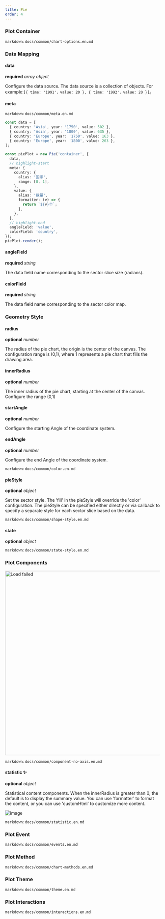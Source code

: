 ```yaml
---
title: Pie
order: 4
---
```


### Plot Container

`markdown:docs/common/chart-options.en.md`

### Data Mapping

#### data

<description>**required** _array object_</description>

Configure the data source. The data source is a collection of objects. For example:`[{ time: '1991'，value: 20 }, { time: '1992'，value: 20 }]`。

#### meta

`markdown:docs/common/meta.en.md`

```ts
const data = [
  { country: 'Asia', year: '1750', value: 502 },
  { country: 'Asia', year: '1800', value: 635 },
  { country: 'Europe', year: '1750', value: 163 },
  { country: 'Europe', year: '1800', value: 203 },
];

const piePlot = new Pie('container', {
  data,
  // highlight-start
  meta: {
    country: {
      alias: '国家',
      range: [0, 1],
    },
    value: {
      alias: '数量',
      formatter: (v) => {
        return `${v}个`;
      },
    },
  },
  // highlight-end
  angleField: 'value',
  colorField: 'country',
});
piePlot.render();
```

#### angleField

<description>**required** _string_</description>

The data field name corresponding to the sector slice size (radians).

#### colorField

<description>**required** _string_</description>

The data field name corresponding to the sector color map.

### Geometry Style

#### radius

<description>**optional** _number_</description>

The radius of the pie chart, the origin is the center of the canvas. The configuration range is (0,1), where 1 represents a pie chart that fills the drawing area.

#### innerRadius

<description>**optional** _number_</description>

The inner radius of the pie chart, starting at the center of the canvas. Configure the range (0,1)

#### startAngle

<description>**optional** _number_</description>

Configure the starting Angle of the coordinate system.

#### endAngle

<description>**optional** _number_</description>

Configure the end Angle of the coordinate system.

<playground rid="quarter-circle" path="pie/basic/demo/quarter-circle.ts"></playground>

`markdown:docs/common/color.en.md`

#### pieStyle

<description>**optional** _object_</description>

Set the sector style. The 'fill' in the pieStyle will override the 'color' configuration. The pieStyle can be specified either directly or via callback to specify a separate style for each sector slice based on the data.

`markdown:docs/common/shape-style.en.md`

#### state

<description>**optional** _object_</description>

`markdown:docs/common/state-style.en.md`

### Plot Components

<img src="https://gw.alipayobjects.com/mdn/rms_d314dd/afts/img/A*TBHtTY6RmHIAAAAAAAAAAAAAARQnAQ" alt="Load failed" width="600">

`markdown:docs/common/component-no-axis.en.md`

#### statistic ✨

<description>**optional** _object_</description>

Statistical content components. When the innerRadius is greater than 0, the default is to display the summary value. You can use 'formatter' to format the content, or you can use 'customHtml' to customize more content.

![image](https://gw.alipayobjects.com/zos/bmw-prod/860bbf6e-cf20-4bdf-88bd-e8d685d12e9a.svg)

`markdown:docs/common/statistic.en.md`

### Plot Event

`markdown:docs/common/events.en.md`

### Plot Method

`markdown:docs/common/chart-methods.en.md`

### Plot Theme

`markdown:docs/common/theme.en.md`

### Plot Interactions

`markdown:docs/common/interactions.en.md`
